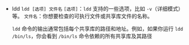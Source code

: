 + ldd
	`ldd [选项] 文件名`
	`[选项]`：`ldd` 支持的一些选项，比如 `-v`（详细模式）等。
	`文件名`：你想要检查的可执行文件或共享库文件的名称。
	
	`ldd` 命令的输出通常包括每个共享库的路径和地址。例如，如果你运行 `ldd /bin/ls`，你会看到 `/bin/ls` 命令依赖的所有共享库及其路径
